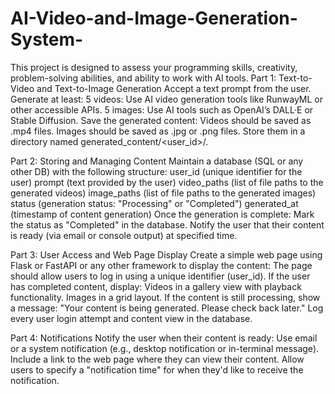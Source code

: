 # AI-Video-and-Image-Generation-System-
This project is designed to assess your programming skills, creativity, problem-solving abilities, and ability to work with AI tools.
Part 1: Text-to-Video and Text-to-Image Generation
Accept a text prompt from the user.
Generate at least:
5 videos: Use AI video generation tools like RunwayML or other accessible APIs.
5 images: Use AI tools such as OpenAI’s DALL·E or Stable Diffusion.
Save the generated content:
Videos should be saved as .mp4 files.
Images should be saved as .jpg or .png files.
Store them in a directory named generated_content/<user_id>/.


Part 2: Storing and Managing Content
Maintain a database (SQL or any other DB) with the following structure:
user_id (unique identifier for the user)
prompt (text provided by the user)
video_paths (list of file paths to the generated videos)
image_paths (list of file paths to the generated images)
status (generation status: "Processing" or "Completed")
generated_at (timestamp of content generation)
Once the generation is complete:
Mark the status as "Completed" in the database.
Notify the user that their content is ready (via email or console output) at specified time.


Part 3: User Access and Web Page Display
Create a simple web page using Flask or FastAPI or any other framework to display the content:
The page should allow users to log in using a unique identifier (user_id).
If the user has completed content, display:
Videos in a gallery view with playback functionality.
Images in a grid layout.
If the content is still processing, show a message:
"Your content is being generated. Please check back later."
Log every user login attempt and content view in the database.


Part 4: Notifications
Notify the user when their content is ready:
Use email or a system notification (e.g., desktop notification or in-terminal message).
Include a link to the web page where they can view their content.
Allow users to specify a "notification time" for when they'd like to receive the notification.
